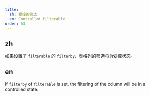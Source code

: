 ```yaml
---
title:
  zh: 受控的筛选
  en: Controlled filterable
order: 53
---
```


## zh

如果设置了 `filterable` 的 `filterby`，表格列的筛选将为受控状态。

## en

If `filterby` of `filterable` is set, the filtering of the column will be in a controlled state.
